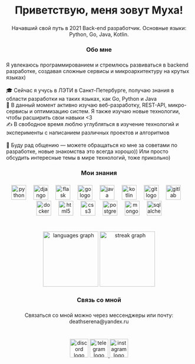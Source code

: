 <h1 align="center">Приветствую, меня зовут Муха!</h1>

###

<p align="center">Начавший свой путь в 2021 Back-end разработчик. Основные языки: Python, Go, Java, Kotlin.</p>

###

<h3 align="center">Обо мне</h3>

###

<p align="left">Я увлекаюсь программированием и стремлюсь развиваться в backend разработке, создавая сложные сервисы и микроархитектуру на крутых языках)<br><br>🎓 Сейчас я учусь в ЛЭТИ в Санкт-Петербурге, получаю знания в области разработки на таких языках, как Go, Python и Java<br>🌱 В данный момент активно изучаю веб-разработку, REST-API, микро-сервисы и оптимизацию систем. Я также изучаю новые технологии, чтобы расширить свои навыки <3<br>✍️ В свободное время люблю углубляться в изучение технологий и эксперименты с написанием различных проектов и алгоритмов<br><br>💬 Буду рад общению — можете обращаться ко мне за советами по разработке, новые знакомства это всегда хорошо)) Или просто обсудить интересные темы в мире технологий, тоже прикольно)</p>

###

<h3 align="center">Мои знания</h3>

###

<div align="center">
  <img src="https://cdn.jsdelivr.net/gh/devicons/devicon/icons/python/python-original.svg" height="40" alt="python logo"  />
  <img width="12" />
  <img src="https://cdn.jsdelivr.net/gh/devicons/devicon/icons/django/django-plain.svg" height="40" alt="django logo"  />
  <img width="12" />
  <img src="https://skillicons.dev/icons?i=flask" height="40" alt="flask logo"  />
  <img width="12" />
  <img src="https://cdn.simpleicons.org/go/00ADD8" height="40" alt="go logo"  />
  <img width="12" />
  <img src="https://cdn.jsdelivr.net/gh/devicons/devicon/icons/java/java-original.svg" height="40" alt="java logo"  />
  <img width="12" />
  <img src="https://cdn.jsdelivr.net/gh/devicons/devicon/icons/kotlin/kotlin-original.svg" height="40" alt="kotlin logo"  />
  <img width="12" />
  <img src="https://cdn.simpleicons.org/git/F05032" height="40" alt="git logo"  />
  <img width="12" />
  <img src="https://cdn.jsdelivr.net/gh/devicons/devicon/icons/gitlab/gitlab-original.svg" height="40" alt="gitlab logo"  />
  <img width="12" />
  <img src="https://cdn.jsdelivr.net/gh/devicons/devicon/icons/docker/docker-original.svg" height="40" alt="docker logo"  />
  <img width="12" />
  <img src="https://cdn.jsdelivr.net/gh/devicons/devicon/icons/html5/html5-original.svg" height="40" alt="html5 logo"  />
  <img width="12" />
  <img src="https://cdn.jsdelivr.net/gh/devicons/devicon/icons/css3/css3-original.svg" height="40" alt="css3 logo"  />
  <img width="12" />
  <img src="https://cdn.jsdelivr.net/gh/devicons/devicon/icons/postgresql/postgresql-original.svg" height="40" alt="postgresql logo"  />
  <img width="12" />
  <img src="https://skillicons.dev/icons?i=mongodb" height="40" alt="mongodb logo"  />
  <img width="12" />
  <img src="https://cdn.jsdelivr.net/gh/devicons/devicon/icons/sqlalchemy/sqlalchemy-original.svg" height="40" alt="sqlalchemy logo"  />
</div>

###

<br clear="both">

<div align="center">
  <img src="https://github-readme-stats.vercel.app/api/top-langs?username=MuhaFAH&locale=en&hide_title=false&layout=compact&card_width=320&langs_count=6&theme=vision-friendly-dark&hide_border=true&order=2&custom_title=%D0%AF%D0%9F%D1%8B%20%7C%20Languages" height="150" alt="languages graph"  />
  <img src="https://streak-stats.demolab.com?user=MuhaFAH&locale=en&mode=daily&theme=vision-friendly-dark&hide_border=true&border_radius=5&order=3" height="150" alt="streak graph"  />
</div>

###

<h3 align="center">Связь со мной</h3>

###

<p align="center">Связаться со мной можно через мессенджеры или почту: deathserena@yandex.ru</p>

###

<br clear="both">

<div align="center">
  <img src="https://img.shields.io/static/v1?message=Discord&logo=discord&label=&color=000000&logoColor=orange&labelColor=&style=for-the-badge" height="50" alt="discord logo"  />
  <a href="https://t.me/ChanChinCho" target="_blank">
    <img src="https://img.shields.io/static/v1?message=Telegram&logo=telegram&label=&color=000000&logoColor=orange&labelColor=&style=for-the-badge" height="50" alt="telegram logo"  />
  </a>
  <img src="https://img.shields.io/static/v1?message=Instagram&logo=instagram&label=&color=000000&logoColor=orange&labelColor=&style=for-the-badge" height="50" alt="instagram logo"  />
</div>

###
